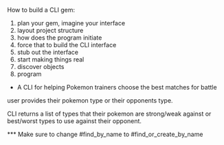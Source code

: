 How to build a CLI gem:

1. plan your gem, imagine your interface
2. layout project structure
3. how does the program initiate
4. force that to build the CLI interface
5. stub out the interface
6. start making things real
7. discover objects
8. program

- A CLI for helping Pokemon trainers choose the best matches for battle

user provides their pokemon type or their opponents type.

CLI returns a list of types that their pokemon are strong/weak against or best/worst types to use against their opponent.

*** Make sure to change #find_by_name to #find_or_create_by_name